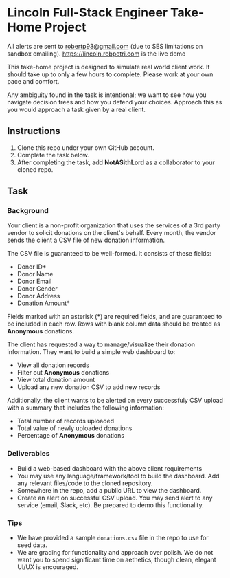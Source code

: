 # Lincoln Full-Stack Engineer Take-Home Project
All alerts are sent to robertp93@gmail.com (due to SES limitations on sandbox emailing).
https://lincoln.robpetri.com is the live demo


This take-home project is designed to simulate real world client work. It should take up to only a few hours to complete. Please work at your own pace and comfort.

Any ambiguity found in the task is intentional; we want to see how you navigate decision trees and how you defend your choices. Approach this as you would approach a task given by a real client. 

## Instructions

1. Clone this repo under your own GitHub account.
2. Complete the task below.
3. After completing the task, add **NotASithLord** as a collaborator to your cloned repo.

## Task 

### Background

Your client is a non-profit organization that uses the services of a 3rd party vendor to solicit donations on the client's behalf. Every month, the vendor sends the client a CSV file of new donation information.

The CSV file is guaranteed to be well-formed. It consists of these fields:

- Donor ID*
- Donor Name
- Donor Email
- Donor Gender
- Donor Address
- Donation Amount*

Fields marked with an asterisk (**\***) are required fields, and are guaranteed to be included in each row. Rows with blank column data should be treated as **Anonymous** donations.

The client has requested a way to manage/visualize their donation information. They want to build a simple web dashboard to:

- View all donation records
- Filter out **Anonymous** donations
- View total donation amount
- Upload any new donation CSV to add new records

Additionally, the client wants to be alerted on every successfuly CSV upload with a summary that includes the following information:

- Total number of records uploaded
- Total value of newly uploaded donations
- Percentage of **Anonymous** donations

### Deliverables

- Build a web-based dashboard with the above client requirements
- You may use any language/framework/tool to build the dashboard. Add any relevant files/code to the cloned repository.
- Somewhere in the repo, add a public URL to view the dashboard.
- Create an alert on successful CSV upload. You may send alert to any service (email, Slack, etc). Be prepared to demo this functionality.


### Tips

- We have provided a sample `donations.csv` file in the repo to use for seed data.
- We are grading for functionality and approach over polish. We do not want you to spend significant time on aethetics, though clean, elegant UI/UX is encouraged.

